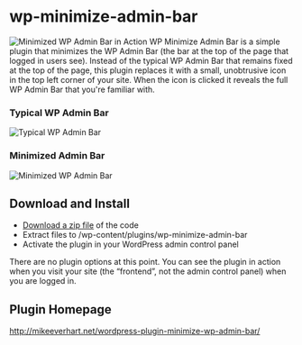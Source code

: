 # wp-minimize-admin-bar

![Minimized WP Admin Bar in Action](http://mikeeverhart.net/wp-minimize-admin-bar3.gif "Minimized WP Admin Bar in Action")
WP Minimize Admin Bar is a simple plugin that minimizes the WP Admin Bar (the bar at the top of the page that logged in users see).  Instead of the typical WP Admin Bar that remains fixed at the top of the page, this plugin replaces it with a small, unobtrusive icon in the top left corner of your site. When the icon is clicked it reveals the full WP Admin Bar that you're familiar with.

### Typical WP Admin Bar
![Typical WP Admin Bar](http://mikeeverhart.net/wp-minimize-admin-bar.png "Typical WP Admin Bar")

### Minimized Admin Bar
![Minimized WP Admin Bar](http://mikeeverhart.net/wp-minimize-admin-bar2.png "Minimized WP Admin Bar")

## Download and Install
- [Download a zip file](https://github.com/plasticbrain/wp-minimize-admin-bar/archive/master.zip) of the code
- Extract files to /wp-content/plugins/wp-minimize-admin-bar
- Activate the plugin in your WordPress admin control panel

There are no plugin options at this point. You can see the plugin in action when you visit your site (the “frontend”, not the admin control panel) when you are logged in.

## Plugin Homepage
http://mikeeverhart.net/wordpress-plugin-minimize-wp-admin-bar/
